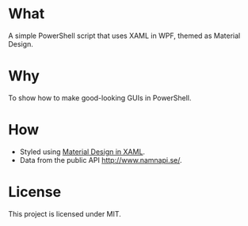 # What
A simple PowerShell script that uses XAML in WPF, themed as Material Design.

# Why
To show how to make good-looking GUIs in PowerShell.

# How
* Styled using [Material Design in XAML](http://materialdesigninxaml.net/).
* Data from the public API http://www.namnapi.se/.

# License
This project is licensed under MIT.